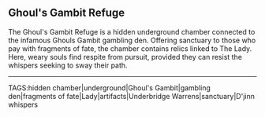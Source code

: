 ## Ghoul's Gambit Refuge

The Ghoul's Gambit Refuge is a hidden underground chamber connected to the infamous Ghouls Gambit gambling den. Offering sanctuary to those who pay with fragments of fate, the chamber contains relics linked to The Lady. Here, weary souls find respite from pursuit, provided they can resist the whispers seeking to sway their path.



---

TAGS:hidden chamber|underground|Ghoul's Gambit|gambling den|fragments of fate|Lady|artifacts|Underbridge Warrens|sanctuary|D'jinn whispers
